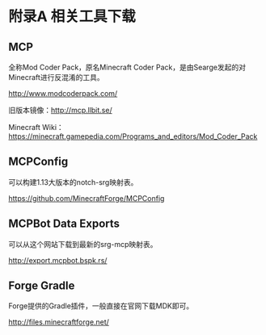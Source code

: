 # 附录A 相关工具下载

## MCP

全称Mod Coder Pack，原名Minecraft Coder Pack，是由Searge发起的对Minecraft进行反混淆的工具。

http://www.modcoderpack.com/

旧版本镜像：http://mcp.llbit.se/

Minecraft Wiki：https://minecraft.gamepedia.com/Programs_and_editors/Mod_Coder_Pack

## MCPConfig

可以构建1.13大版本的notch-srg映射表。

https://github.com/MinecraftForge/MCPConfig

## MCPBot Data Exports

可以从这个网站下载到最新的srg-mcp映射表。

http://export.mcpbot.bspk.rs/

## Forge Gradle

Forge提供的Gradle插件，一般直接在官网下载MDK即可。

http://files.minecraftforge.net/